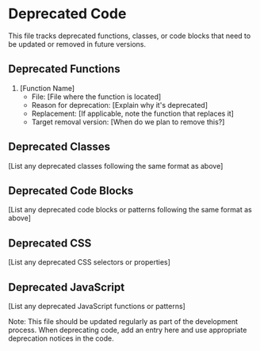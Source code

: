 # Deprecated Code

This file tracks deprecated functions, classes, or code blocks that need to be updated or removed in future versions.

## Deprecated Functions

1. [Function Name]
   - File: [File where the function is located]
   - Reason for deprecation: [Explain why it's deprecated]
   - Replacement: [If applicable, note the function that replaces it]
   - Target removal version: [When do we plan to remove this?]

## Deprecated Classes

[List any deprecated classes following the same format as above]

## Deprecated Code Blocks

[List any deprecated code blocks or patterns following the same format as above]

## Deprecated CSS

[List any deprecated CSS selectors or properties]

## Deprecated JavaScript

[List any deprecated JavaScript functions or patterns]

Note: This file should be updated regularly as part of the development process. When deprecating code, add an entry here and use appropriate deprecation notices in the code.
